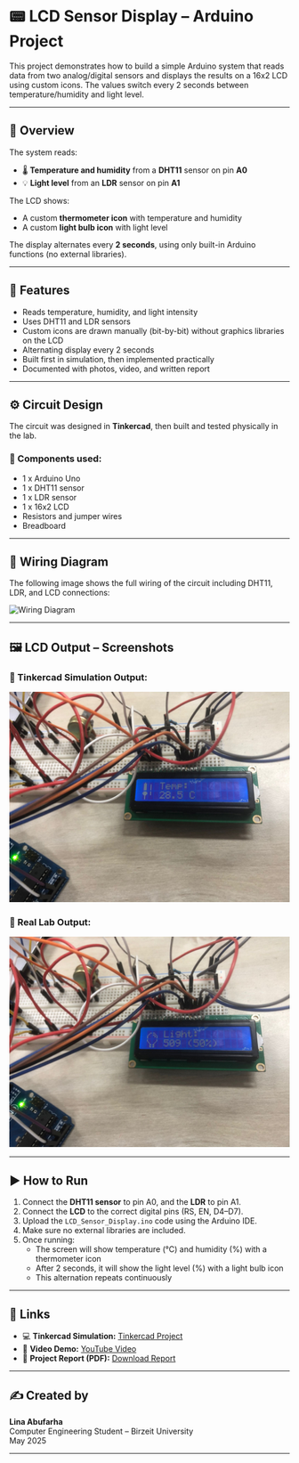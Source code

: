 # 📟 LCD Sensor Display – Arduino Project

This project demonstrates how to build a simple Arduino system that reads data from two analog/digital sensors and displays the results on a 16x2 LCD using custom icons. The values switch every 2 seconds between temperature/humidity and light level.

---

## 🧠 Overview

The system reads:
- 🌡️ **Temperature and humidity** from a **DHT11** sensor on pin **A0**
- 💡 **Light level** from an **LDR** sensor on pin **A1**

The LCD shows:
- A custom **thermometer icon** with temperature and humidity
- A custom **light bulb icon** with light level

The display alternates every **2 seconds**, using only built-in Arduino functions (no external libraries).

---

## 🔧 Features

- Reads temperature, humidity, and light intensity
- Uses DHT11 and LDR sensors
- Custom icons are drawn manually (bit-by-bit) without graphics libraries on the LCD
- Alternating display every 2 seconds
- Built first in simulation, then implemented practically
- Documented with photos, video, and written report

---

## ⚙️ Circuit Design

The circuit was designed in **Tinkercad**, then built and tested physically in the lab.

### 🧰 Components used:
- 1 x Arduino Uno
- 1 x DHT11 sensor
- 1 x LDR sensor
- 1 x 16x2 LCD
- Resistors and jumper wires
- Breadboard

---

## 🔌 Wiring Diagram

The following image shows the full wiring of the circuit including DHT11, LDR, and LCD connections:

![Wiring Diagram](photos/wiring_diagram.jpg)

---

## 🖼️ LCD Output – Screenshots

### 🔹 Tinkercad Simulation Output:
![Tinkercad LCD Screenshot](photos/tinkercad_lcd.jpg)

### 🔹 Real Lab Output:
![Lab LCD Screenshot](photos/lab_lcd.jpg)

---

## ▶️ How to Run

1. Connect the **DHT11 sensor** to pin A0, and the **LDR** to pin A1.
2. Connect the **LCD** to the correct digital pins (RS, EN, D4–D7).
3. Upload the `LCD_Sensor_Display.ino` code using the Arduino IDE.
4. Make sure no external libraries are included.
5. Once running:
   - The screen will show temperature (°C) and humidity (%) with a thermometer icon
   - After 2 seconds, it will show the light level (%) with a light bulb icon
   - This alternation repeats continuously

---

## 🔗 Links

- 💻 **Tinkercad Simulation:** [Tinkercad Project](https://tinkercad.com/YOUR_PROJECT_LINK)
- 🎥 **Video Demo:** [YouTube Video](https://youtu.be/YOUR_VIDEO_LINK)
- 📄 **Project Report (PDF):** [Download Report](https://your-report-link.com)

---

## ✍️ Created by

**Lina Abufarha**  
Computer Engineering Student – Birzeit University  
May 2025

---
